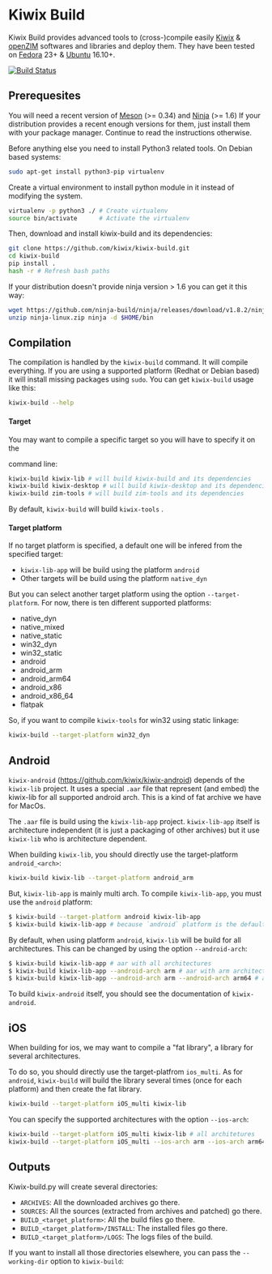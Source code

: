 # Kiwix Build

Kiwix Build provides advanced tools to (cross-)compile easily
[Kiwix](https://kiwix.org) & [openZIM](https://openzim.org) softwares
and libraries and deploy them. They have been tested on
[Fedora](https://getfedora.org) 23+ & [Ubuntu](https://ubuntu.com)
16.10+.

[![Build Status](https://travis-ci.com/kiwix/kiwix-build.svg?branch=master)](https://travis-ci.com/kiwix/kiwix-build)

Prerequesites
-------------

You will need a recent version of [Meson](https://mesonbuild.com/) (>=
0.34) and [Ninja](https://ninja-build.org) (>= 1.6) If your
distribution provides a recent enough versions for them, just install
them with your package manager. Continue to read the instructions
otherwise.

Before anything else you need to install Python3 related tools. On Debian
based systems:
```bash
sudo apt-get install python3-pip virtualenv
```

Create a virtual environment to install python module in it instead
of modifying the system.
```bash
virtualenv -p python3 ./ # Create virtualenv
source bin/activate      # Activate the virtualenv
```

Then, download and install kiwix-build and its dependencies:
```bash
git clone https://github.com/kiwix/kiwix-build.git
cd kiwix-build
pip install .
hash -r # Refresh bash paths
```

If your distribution doesn't provide ninja version > 1.6 you can get it
this way:
```bash
wget https://github.com/ninja-build/ninja/releases/download/v1.8.2/ninja-linux.zip
unzip ninja-linux.zip ninja -d $HOME/bin
```

Compilation
-----------

The compilation is handled by the `kiwix-build` command. It will compile
everything. If you are using a supported platform (Redhat or Debian
based) it will install missing packages using `sudo`. You can get
`kiwix-build` usage like this:
```bash
kiwix-build --help
```

#### Target

You may want to compile a specific target so you will have to specify it on the

command line:
```bash
kiwix-build kiwix-lib # will build kiwix-build and its dependencies
kiwix-build kiwix-desktop # will build kiwix-desktop and its dependencies
kiwix-build zim-tools # will build zim-tools and its dependencies
```

By default, `kiwix-build` will build `kiwix-tools` .

#### Target platform

If no target platform is specified, a default one will be infered from
the specified target:
- `kiwix-lib-app` will be build using the platform `android`
- Other targets will be build using the platform `native_dyn`

But you can select another target platform using the option
`--target-platform`. For now, there is ten different supported
platforms:

- native_dyn
- native_mixed
- native_static
- win32_dyn
- win32_static
- android
- android_arm
- android_arm64
- android_x86
- android_x86_64
- flatpak

So, if you want to compile `kiwix-tools` for win32 using static linkage:
```bash
kiwix-build --target-platform win32_dyn
```

Android
-------

`kiwix-android` (https://github.com/kiwix/kiwix-android) depends of
the `kiwix-lib` project.
It uses a special `.aar` file that represent (and embed) the kiwix-lib for
all supported android arch. This is a kind of fat archive we have for MacOs.

The `.aar` file is build using the `kiwix-lib-app` project.
`kiwix-lib-app` itself is architecture independent (it is just a packaging of
other archives) but it use `kiwix-lib` who is architecture dependent.

When building `kiwix-lib`, you should directly use the
target-platform `android_<arch>`:
```bash
kiwix-build kiwix-lib --target-platform android_arm
```

But, `kiwix-lib-app` is mainly multi arch.
To compile `kiwix-lib-app`, you must use the `android` platform:
```bash
$ kiwix-build --target-platform android kiwix-lib-app
$ kiwix-build kiwix-lib-app # because `android` platform is the default for `kiwix-lib-app`
```

By default, when using platform `android`, `kiwix-lib` will be build for
all architectures. This can be changed by using the option `--android-arch`:
```bash
$ kiwix-build kiwix-lib-app # aar with all architectures
$ kiwix-build kiwix-lib-app --android-arch arm # aar with arm architecture
$ kiwix-build kiwix-lib-app --android-arch arm --android-arch arm64 # aan with arm and arm64 architectures
```

To build `kiwix-android` itself, you should see the documentation of `kiwix-android`.

iOS
---

When building for ios, we may want to compile a "fat library", a library
for several architectures.

To do so, you should directly use the target-platfrom `ios_multi`.
As for `android`, `kiwix-build` will build the library several times
(once for each platform) and then create the fat library.
```bash
kiwix-build --target-platform iOS_multi kiwix-lib
```

You can specify the supported architectures with the option `--ios-arch`:
```bash
kiwix-build --target-platform iOS_multi kiwix-lib # all architetures
kiwix-build --target-platform iOS_multi --ios-arch arm --ios-arch arm64 # arm and arm64 arch only
```

Outputs
-------

Kiwix-build.py will create several directories:
- `ARCHIVES`: All the downloaded archives go there.
- `SOURCES`: All the sources (extracted from archives and patched) go there.
- `BUILD_<target_platform>`: All the build files go there.
- `BUILD_<target_platform>/INSTALL`: The installed files go there.
- `BUILD_<target_platform>/LOGS`: The logs files of the build.

If you want to install all those directories elsewhere, you can pass the
`--working-dir` option to `kiwix-build`:
